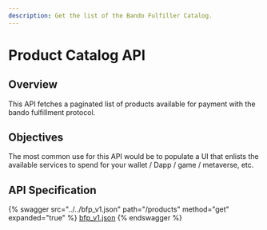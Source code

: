 ```yaml
---
description: Get the list of the Bando Fulfiller Catalog.
---
```


# Product Catalog API

## Overview

This API fetches a paginated list of products available for payment with the bando fulfillment protocol.

## Objectives

The most common use for this API would be to populate a UI that enlists the available services to spend for your wallet / Dapp / game / metaverse, etc.

## API Specification

{% swagger src="../../bfp_v1.json" path="/products" method="get" expanded="true" %}
[bfp_v1.json](../../bfp_v1.json)
{% endswagger %}
